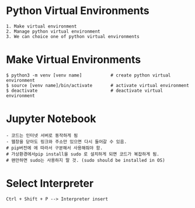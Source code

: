 # Python Virtual Environments
	1. Make virtual environment
	2. Manage python virtual environment
	3. We can choice one of python virtual environments


# Make Virtual Environments
	$ python3 -m venv [venv name]  		    # create python virtual environment
	$ source [venv name]/bin/activate 		# activate virtual environment
	$ deactivate 					        # deactivate virtual environment

# Jupyter Notebook 
	- 코드는 인터넷 서버로 동작하게 됨
	- 웹창을 닫아도 링크와 주소만 있으면 다시 들어갈 수 있음.
	# pip버전에 에 따라서 구분해서 사용해줘야 함.
	# 가상환경에서pip install을 sudo 로 설치하게 되면 코드가 복잡하게 됨. 
	# 왠만하면 sudo는 사용하지 말 것. (sudo should be installed in OS)

# Select Interpreter
	Ctrl + Shift + P --> Interpreter insert
